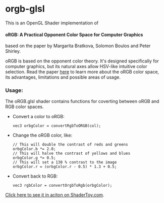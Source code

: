 # orgb-glsl
This is an OpenGL Shader implementation of 
#### oRGB: A Practical Opponent Color Space for Computer Graphics
based on the paper by Margarita Bratkova, Solomon Boulos and Peter Shirley.

oRGB is based on the opponent color theory. It's designed specifically for computer graphics, but its natural axes allow HSV-like intuitive color selection. 
Read the paper [here](https://graphics.stanford.edu/~boulos/papers/orgb_sig.pdf) to learn more about the oRGB color space, its advantages, limitations and possible areas of usage.

### Usage:
The oRGB.glsl shader contains functions for coverting between oRGB and RGB color spaces.
* Convert a color to oRGB:
  ```
  vec3 orbgColor = convertRgbToORGB(col);
  ```
* Change the oRGB color, like:
  ```
  // This will double the contrast of reds and greens
  orbgColor.b *= 2.0;
  // This will halve the contrast of yellows and blues
  orbgColor.g *= 0.5;
  // This will set a 130 % contrast to the image
  orbgColor.r = (orbgColor.r - 0.5) * 1.3 + 0.5;

  ```
* Convert back to RGB:
  ```
  vec3 rgbColor = convertOrgbToRgb(orbgColor);
  ```
[Click here to see it in aciton on ShaderToy.com](https://www.shadertoy.com/view/WdS3DV).
